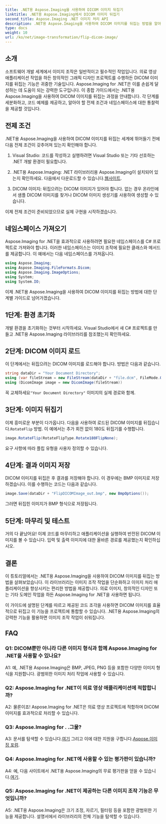 ```yaml
---
title: .NET용 Aspose.Imaging을 사용하여 DICOM 이미지 뒤집기
linktitle: .NET용 Aspose.Imaging에서 DICOM 이미지 뒤집기
second_title: Aspose.Imaging .NET 이미지 처리 API
description: .NET용 Aspose.Imaging을 사용하여 DICOM 이미지를 뒤집는 방법을 알아보세요. 의료 애플리케이션 등을 위한 쉽고 효율적인 이미지 조작.
type: docs
weight: 10
url: /ko/net/image-transformation/flip-dicom-image/
---
```

## 소개

소프트웨어 개발 세계에서 이미지 조작은 일반적이고 필수적인 작업입니다. 의료 영상 애플리케이션 작업을 하든 창의적인 그래픽 디자인 프로젝트를 수행하든 DICOM 이미지를 뒤집는 기능은 귀중한 기술입니다. Aspose.Imaging for .NET은 이를 손쉽게 달성하는 데 도움이 되는 강력한 도구입니다. 이 종합 가이드에서는 .NET용 Aspose.Imaging을 사용하여 DICOM 이미지를 뒤집는 과정을 안내합니다. 각 단계를 세분화하고, 코드 예제를 제공하고, 알아야 할 전제 조건과 네임스페이스에 대한 통찰력을 제공할 것입니다.

## 전제 조건

.NET용 Aspose.Imaging을 사용하여 DICOM 이미지를 뒤집는 세계에 뛰어들기 전에 다음 전제 조건이 갖추어져 있는지 확인해야 합니다.

1. Visual Studio: 코드를 작성하고 실행하려면 Visual Studio 또는 기타 선호하는 .NET 개발 환경이 필요합니다.

2.  .NET용 Aspose.Imaging: .NET 라이브러리용 Aspose.Imaging이 설치되어 있는지 확인하세요. 다음에서 다운로드할 수 있습니다.[웹사이트](https://releases.aspose.com/imaging/net/).

3. DICOM 이미지: 뒤집으려는 DICOM 이미지가 있어야 합니다. 없는 경우 온라인에서 샘플 DICOM 이미지를 찾거나 DICOM 이미지 생성기를 사용하여 생성할 수 있습니다.

이제 전제 조건이 준비되었으므로 실제 구현을 시작하겠습니다.

## 네임스페이스 가져오기

Aspose.Imaging for .NET을 효과적으로 사용하려면 필요한 네임스페이스를 C# 프로젝트로 가져와야 합니다. 이러한 네임스페이스는 이미지 조작에 필요한 클래스와 메서드를 제공합니다. 이 예에서는 다음 네임스페이스를 가져옵니다.

```csharp
using Aspose.Imaging;
using Aspose.Imaging.FileFormats.Dicom;
using Aspose.Imaging.ImageOptions;
using System;
using System.IO;
```

이제 .NET용 Aspose.Imaging을 사용하여 DICOM 이미지를 뒤집는 방법에 대한 단계별 가이드로 넘어가겠습니다.

## 1단계: 환경 초기화

개발 환경을 초기화하는 것부터 시작하세요. Visual Studio에서 새 C# 프로젝트를 만들고 .NET용 Aspose.Imaging 라이브러리를 참조했는지 확인하세요.

## 2단계: DICOM 이미지 로드

이 단계에서는 뒤집으려는 DICOM 이미지를 로드해야 합니다. 방법은 다음과 같습니다.

```csharp
string dataDir = "Your Document Directory";
using (var fileStream = new FileStream(dataDir + "file.dcm", FileMode.Open, FileAccess.Read))
using (DicomImage image = new DicomImage(fileStream))
```

 꼭 교체하세요`"Your Document Directory"` 이미지의 실제 경로와 함께.

## 3단계: 이미지 뒤집기

 이제 흥미로운 부분이 다가옵니다. 다음을 사용하여 로드된 DICOM 이미지를 뒤집습니다.`RotateFlip` 방법. 이 예에서는 추가 회전 없이 180도 뒤집기를 수행합니다.

```csharp
image.RotateFlip(RotateFlipType.Rotate180FlipNone);
```

요구 사항에 따라 플립 유형을 사용자 정의할 수 있습니다.

## 4단계: 결과 이미지 저장

DICOM 이미지를 뒤집은 후 결과를 저장해야 합니다. 이 경우에는 BMP 이미지로 저장하겠습니다. 이를 수행하는 코드는 다음과 같습니다.

```csharp
image.Save(dataDir + "FlipDICOMImage_out.bmp", new BmpOptions());
```

그러면 뒤집힌 이미지가 BMP 형식으로 저장됩니다.

## 5단계: 마무리 및 테스트

거의 다 끝났어요! 이제 코드를 마무리하고 애플리케이션을 실행하여 반전된 DICOM 이미지를 볼 수 있습니다. 입력 및 출력 이미지에 대한 올바른 경로를 제공했는지 확인하십시오.

## 결론

이 튜토리얼에서는 .NET용 Aspose.Imaging을 사용하여 DICOM 이미지를 뒤집는 방법을 살펴보았습니다. 이 라이브러리는 이미지 조작 작업을 단순화하고 이미지 처리 애플리케이션을 향상시키는 편리한 방법을 제공합니다. 의료 이미지, 창의적인 디자인 또는 기타 도메인 작업을 하든 Aspose.Imaging for .NET을 사용하면 됩니다.

이 가이드에 설명된 단계를 따르고 제공된 코드 조각을 사용하면 DICOM 이미지를 효율적으로 뒤집고 이 기능을 프로젝트에 통합할 수 있습니다. .NET용 Aspose.Imaging의 강력한 기능을 활용하면 이미지 조작 작업이 쉬워집니다.

## FAQ

### Q1: DICOM뿐만 아니라 다른 이미지 형식과 함께 Aspose.Imaging for .NET을 사용할 수 있나요?
A1: 예, .NET용 Aspose.Imaging은 BMP, JPEG, PNG 등을 포함한 다양한 이미지 형식을 지원합니다. 광범위한 이미지 처리 작업에 사용할 수 있습니다.

### Q2: Aspose.Imaging for .NET이 의료 영상 애플리케이션에 적합합니까?
A2: 물론이죠! Aspose.Imaging for .NET은 의료 영상 프로젝트에 적합하며 DICOM 이미지를 효과적으로 처리할 수 있습니다.

### Q3: Aspose.Imaging for . .그물?
 A3: 문서를 탐색할 수 있습니다.[여기](https://reference.aspose.com/imaging/net/) 그리고 이에 대한 지원을 구합니다.[Aspose.이미징 포럼](https://forum.aspose.com/).

### Q4: Aspose.Imaging for .NET에 사용할 수 있는 평가판이 있습니까?
 A4: 예, 다음 사이트에서 .NET용 Aspose.Imaging의 무료 평가판을 얻을 수 있습니다.[여기](https://releases.aspose.com/).

### Q5: Aspose.Imaging for .NET이 제공하는 다른 이미지 조작 기능은 무엇입니까?
A5: .NET용 Aspose.Imaging은 크기 조정, 자르기, 필터링 등을 포함한 광범위한 기능을 제공합니다. 설명서에서 라이브러리의 전체 기능을 탐색할 수 있습니다.